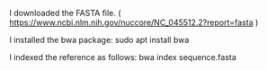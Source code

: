 I downloaded the FASTA file. ( https://www.ncbi.nlm.nih.gov/nuccore/NC_045512.2?report=fasta )

I installed the bwa package: sudo apt install bwa

I indexed the reference as follows: bwa index sequence.fasta

